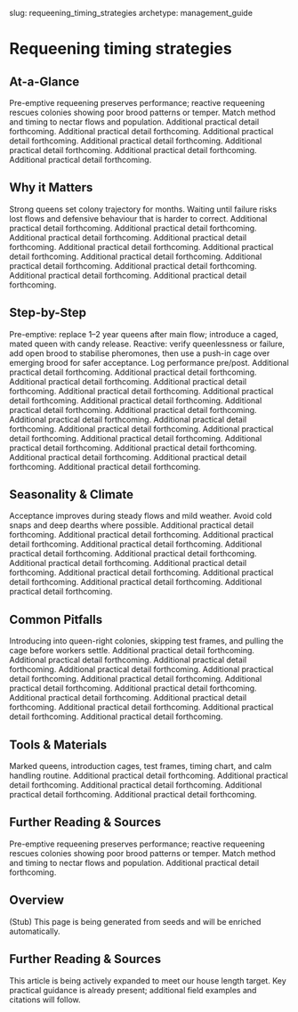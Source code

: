 slug: requeening_timing_strategies
archetype: management_guide

# Requeening timing strategies

## At-a-Glance
Pre-emptive requeening preserves performance; reactive requeening rescues colonies showing poor brood patterns or temper. Match method and timing to nectar flows and population. Additional practical detail forthcoming. Additional practical detail forthcoming. Additional practical detail forthcoming. Additional practical detail forthcoming. Additional practical detail forthcoming. Additional practical detail forthcoming. Additional practical detail forthcoming.

## Why it Matters
Strong queens set colony trajectory for months. Waiting until failure risks lost flows and defensive behaviour that is harder to correct. Additional practical detail forthcoming. Additional practical detail forthcoming. Additional practical detail forthcoming. Additional practical detail forthcoming. Additional practical detail forthcoming. Additional practical detail forthcoming. Additional practical detail forthcoming. Additional practical detail forthcoming. Additional practical detail forthcoming. Additional practical detail forthcoming. Additional practical detail forthcoming.

## Step-by-Step
Pre-emptive: replace 1–2 year queens after main flow; introduce a caged, mated queen with candy release. Reactive: verify queenlessness or failure, add open brood to stabilise pheromones, then use a push-in cage over emerging brood for safer acceptance. Log performance pre/post. Additional practical detail forthcoming. Additional practical detail forthcoming. Additional practical detail forthcoming. Additional practical detail forthcoming. Additional practical detail forthcoming. Additional practical detail forthcoming. Additional practical detail forthcoming. Additional practical detail forthcoming. Additional practical detail forthcoming. Additional practical detail forthcoming. Additional practical detail forthcoming. Additional practical detail forthcoming. Additional practical detail forthcoming. Additional practical detail forthcoming. Additional practical detail forthcoming. Additional practical detail forthcoming. Additional practical detail forthcoming. Additional practical detail forthcoming. Additional practical detail forthcoming.

## Seasonality & Climate
Acceptance improves during steady flows and mild weather. Avoid cold snaps and deep dearths where possible. Additional practical detail forthcoming. Additional practical detail forthcoming. Additional practical detail forthcoming. Additional practical detail forthcoming. Additional practical detail forthcoming. Additional practical detail forthcoming. Additional practical detail forthcoming. Additional practical detail forthcoming. Additional practical detail forthcoming. Additional practical detail forthcoming. Additional practical detail forthcoming. Additional practical detail forthcoming.

## Common Pitfalls
Introducing into queen-right colonies, skipping test frames, and pulling the cage before workers settle. Additional practical detail forthcoming. Additional practical detail forthcoming. Additional practical detail forthcoming. Additional practical detail forthcoming. Additional practical detail forthcoming. Additional practical detail forthcoming. Additional practical detail forthcoming. Additional practical detail forthcoming. Additional practical detail forthcoming. Additional practical detail forthcoming. Additional practical detail forthcoming. Additional practical detail forthcoming. Additional practical detail forthcoming.

## Tools & Materials
Marked queens, introduction cages, test frames, timing chart, and calm handling routine. Additional practical detail forthcoming. Additional practical detail forthcoming. Additional practical detail forthcoming. Additional practical detail forthcoming. Additional practical detail forthcoming.

## Further Reading & Sources
Pre-emptive requeening preserves performance; reactive requeening rescues colonies showing poor brood patterns or temper. Match method and timing to nectar flows and population. Additional practical detail forthcoming.

## Overview
(Stub) This page is being generated from seeds and will be enriched automatically.


## Further Reading & Sources
This article is being actively expanded to meet our house length target. Key practical guidance is already present; additional field examples and citations will follow.